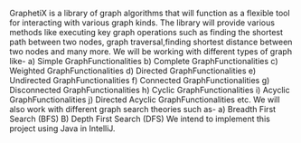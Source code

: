 GraphetiX is a library of graph algorithms that will function as a flexible tool for interacting with various graph kinds. The library will provide various methods like executing key graph operations such as finding the shortest path between two nodes,
graph traversal,finding shortest distance between two nodes and many more. We will be working with different types of graph like-
a) Simple GraphFunctionalities
b) Complete GraphFunctionalities
c) Weighted GraphFunctionalities
d) Directed GraphFunctionalities
e) Undirected GraphFunctionalities
f) Connected GraphFunctionalities
g) Disconnected GraphFunctionalities
h) Cyclic GraphFunctionalities
i) Acyclic GraphFunctionalities
j) Directed Acyclic GraphFunctionalities etc.
We will also work with different graph search theories such as-
a) Breadth First Search (BFS)
B) Depth First Search (DFS)
We intend to implement this project using Java in IntelliJ.
